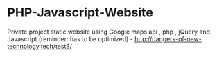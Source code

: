 # PHP-Javascript-Website
Private project static website using Google maps api , php , jQuery and Javascript (reminder: has to be optimized) - http://dangers-of-new-technology.tech/test3/
